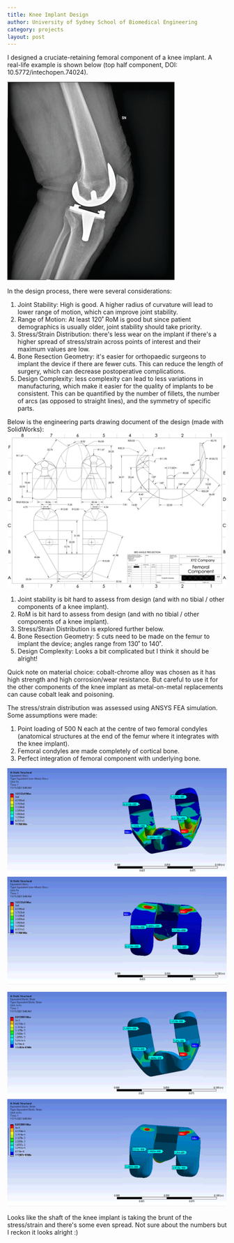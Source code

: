 ```yaml
---
title: Knee Implant Design
author: University of Sydney School of Biomedical Engineering
category: projects
layout: post
---
```

I designed a cruciate-retaining femoral component of a knee implant. A real-life example is shown below (top half component, DOI: 10.5772/intechopen.74024).

![Figure 1](/assets/images/BMET2400_example.png)

In the design process, there were several considerations:
1. Joint Stability: High is good. A higher radius of curvature will lead to lower range of motion, which can improve joint stability.
2. Range of Motion: At least 120˚ RoM is good but since patient demographics is usually older, joint stability should take priority.
3. Stress/Strain Distribution: there's less wear on the implant if there's a higher spread of stress/strain across points of interest and their maximum values are low.
4. Bone Resection Geometry: it's easier for orthopaedic surgeons to implant the device if there are fewer cuts. This can reduce the length of surgery, which can decrease postoperative complications.
5. Design Complexity: less complexity can lead to less variations in manufacturing, which make it easier for the quality of implants to be consistent. This can be quantified by the number of fillets, the number of arcs (as opposed to straight lines), and the symmetry of specific parts.

Below is the engineering parts drawing document of the design (made with SolidWorks):
![Figure 2](/assets/images/BMET2400_drawing.png)

1. Joint stability is bit hard to assess from design (and with no tibial / other components of a knee implant).
2. RoM is bit hard to assess from design (and with no tibial / other components of a knee implant).
3. Stress/Strain Distribution is explored further below.
4. Bone Resection Geometry: 5 cuts need to be made on the femur to implant the device; angles range from 130˚ to 140˚.
5. Design Complexity: Looks a bit complicated but I think it should be alright!

Quick note on material choice: cobalt-chrome alloy was chosen as it has high strength and high corrosion/wear resistance. But careful to use it for the other components of the knee implant as metal-on-metal replacements can cause cobalt leak and poisoning.

The stress/strain distribution was assessed using ANSYS FEA simulation.
Some assumptions were made:
1. Point loading of 500 N each at the centre of two femoral condyles (anatomical structures at the end of the femur where it integrates with the knee implant).
2. Femoral condyles are made completely of cortical bone.
3. Perfect integration of femoral component with underlying bone.

![Figure 3a](/assets/images/BMET2400_stress_a.png) ![Figure 3b](/assets/images/BMET2400_stress_b.png)

![Figure 4a](/assets/images/BMET2400_strain_a.png) ![Figure 3b](/assets/images/BMET2400_strain_b.png)

Looks like the shaft of the knee implant is taking the brunt of the stress/strain and there's some even spread. Not sure about the numbers but I reckon it looks alright :)



